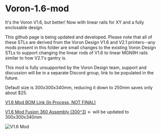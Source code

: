 # Voron-1.6-mod
It's the Voron V1.6, but better! Now with linear rails for XY and a fully enclosable design.

This github page is being updated and developed. Please note that all of these STLs are derived from the Voron Design V1.6 and V2.1 printers--any mods present in this folder are small changes to the existing Voron Design STLs to support changing the linear rods of V1.6 to linear MGN9H rails similar to how V2.1's gantry is.

This mod is fully unsupported by the Voron Design team, support and discussion will be in a separate Discord group, link to be populated in the future.

Default size is 300x300x340mm, reducing it down to 250mm saves only about $25.

[V1.6 Mod BOM Link (In Process, NOT FINAL)](https://docs.google.com/spreadsheets/d/1ig14b1j8-F_122QWTeGj5dSmB8Jl30DImUAANSiHRPc/edit?usp=sharing)

[V1.6 Mod Fusion 360 Assembly (300^3)](https://a360.co/2MlttV1) <- will be updated to 300x300x340mm

![V1.6 Mod](https://i.imgur.com/REc2A0J.png)
